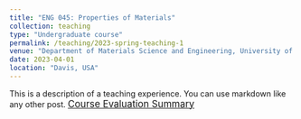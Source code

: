 ```yaml
---
title: "ENG 045: Properties of Materials"
collection: teaching
type: "Undergraduate course"
permalink: /teaching/2023-spring-teaching-1
venue: "Department of Materials Science and Engineering, University of California Davis"
date: 2023-04-01
location: "Davis, USA"
---
```


This is a description of a teaching experience. You can use markdown like any other post. <a href="/files/eng045_spring.pdf" target="_blank"><span style="font-size: 120%;">Course Evaluation Summary</span></a>
